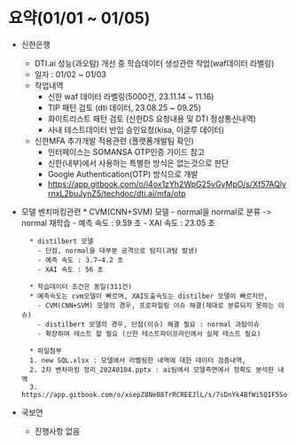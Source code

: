 # 요약(01/01 ~ 01/05)

    
* 신한은행
    * DTI.ai 성능(과오탐) 개선 중 학습데이터 생성관련 작업(waf데이터 라벨링)
    * 일자 : 01/02 ~ 01/03
    * 작업내역
        * 신한 waf 데이터 라벨링(5000건, 23.11.14 ~ 11.16)
        * TIP 패턴 검토 (dti 데이터, 23.08.25 ~ 09.25) 
        * 화이트리스트 패턴 검토 (신한DS 요청내용 및 DTI 정상통신내역)
        * 사내 테스트데이터 반입 승인요청(kisa, 이글루 데이터)
    * 신한MFA 추가개발 적용관련 (플랫폼개발팀 확인)
        * 인터페이스는 SOMANSA OTP인증 가이드 참고
        * 신한(내부)에서 사용하는 특별한 방식은 없는것으로 판단
        * Google Authentication(OTP) 방식으로 개발
        * https://app.gitbook.com/o/i4ox1zYh2WpG25vGyMpO/s/Xf57AQlyrnxL2buJynZ5/techdoc/dti.ai/mfa/otp

    
* 모델 벤치마킹관련
        *  CVM(CNN+SVM) 모델
          - normal을 normal로 분류 -> normal 재학습
          - 예측 속도 : 9.59 초
          - XAI 속도 : 23.05 초

        * distilbert 모델
          - 단점, normal을 대부분 공격으로 탐지(과탐 발생)                
          - 예측 속도 : 3.7~4.2 초
          - XAI 속도 : 56 초      

        * 학습데이터 조건은 동일(311건)
        * 예측속도는 cvm모델이 빠르며, XAI도출속도는 distilber 모델이 빠르지만,
          - CVM(CNN+SVM) 모델의 경우, 프로파일링 이슈 해결(제대로 분류되지 못하는 이슈)
          - distilbert 모델의 경우, 단점(이슈) 해결 필요 : normal 과탐이슈 
          - 확장하여 테스트 할 필요 (신한 테스트파이프라인에서 실제 테스트 필요)

        * 파일첨부 
        1. new SQL.xlsx : 모델에서 라벨링한 내역에 대한 데이터 검증내역,
        2. 2차 벤차마킹 정리_20240104.pptx : ai팀에서 모델측면에서 정확도 분석한 내역
        3. https://app.gitbook.com/o/xsepZ8NeB8TrRCREEJlL/s/7sDnYk4BfWi5QIF5SoK0/readme/sh03

    
* 국보연
    * 진행사항 없음 

